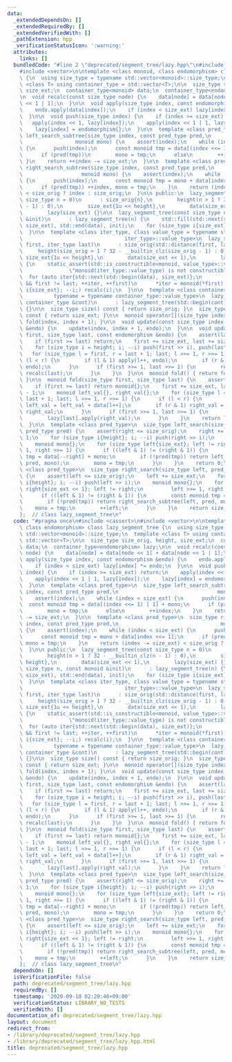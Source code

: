```yaml
---
data:
  _extendedDependsOn: []
  _extendedRequiredBy: []
  _extendedVerifiedWith: []
  _pathExtension: hpp
  _verificationStatusIcon: ':warning:'
  attributes:
    links: []
  bundledCode: "#line 2 \"deprecated/segment_tree/lazy.hpp\"\n#include <cassert>\n\
    #include <vector>\n\ntemplate <class monoid, class endomorphism> class lazy_segment_tree\
    \ {\n  using size_type = typename std::vector<monoid>::size_type;\n  template\
    \ <class T> using container_type = std::vector<T>;\n\n  size_type size_orig, height,\
    \ size_ext;\n  container_type<monoid> data;\n  container_type<endomorphism> lazy;\n\
    \n  void recalc(const size_type node) {\n    data[node] = data[node << 1] + data[node\
    \ << 1 | 1];\n  }\n\n  void apply(size_type index, const endomorphism &endo) {\n\
    \    endo.apply(data[index]);\n    if (index < size_ext) lazy[index] *= endo;\n\
    \  }\n\n  void push(size_type index) {\n    if (index >= size_ext) return;\n \
    \   apply(index << 1, lazy[index]);\n    apply(index << 1 | 1, lazy[index]);\n\
    \    lazy[index] = endomorphism{};\n  }\n\n  template <class pred_type>\n  size_type\
    \ left_search_subtree(size_type index, const pred_type pred,\n               \
    \                 monoid mono) {\n    assert(index);\n    while (index < size_ext)\
    \ {\n      push(index);\n      const monoid tmp = data[(index <<= 1) | 1] + mono;\n\
    \      if (pred(tmp))\n        mono = tmp;\n      else\n        ++index;\n   \
    \ }\n    return ++index -= size_ext;\n  }\n\n  template <class pred_type>\n  size_type\
    \ right_search_subtree(size_type index, const pred_type pred,\n              \
    \                   monoid mono) {\n    assert(index);\n    while (index < size_ext)\
    \ {\n      push(index);\n      const monoid tmp = mono + data[index <<= 1];\n\
    \      if (pred(tmp)) ++index, mono = tmp;\n    }\n    return (index -= size_ext)\
    \ < size_orig ? index : size_orig;\n  }\n\n public:\n  lazy_segment_tree(const\
    \ size_type n = 0)\n      : size_orig{n},\n        height(n > 1 ? 32 - __builtin_clz(n\
    \ - 1) : 0),\n        size_ext{1u << height},\n        data(size_ext << 1),\n\
    \        lazy(size_ext) {}\n\n  lazy_segment_tree(const size_type n, const monoid\
    \ &init)\n      : lazy_segment_tree(n) {\n    std::fill(std::next(std::begin(data),\
    \ size_ext), std::end(data), init);\n    for (size_type i{size_ext}; --i;) recalc(i);\n\
    \  }\n\n  template <class iter_type, class value_type = typename std::iterator_traits<\n\
    \                                 iter_type>::value_type>\n  lazy_segment_tree(iter_type\
    \ first, iter_type last)\n      : size_orig(std::distance(first, last)),\n   \
    \     height(size_orig > 1 ? 32 - __builtin_clz(size_orig - 1) : 0),\n       \
    \ size_ext{1u << height},\n        data(size_ext << 1),\n        lazy(size_ext)\
    \ {\n    static_assert(std::is_constructible<monoid, value_type>::value,\n   \
    \               \"monoid(iter_type::value_type) is not constructible.\");\n  \
    \  for (auto iter{std::next(std::begin(data), size_ext)};\n         iter != std::end(data)\
    \ && first != last; ++iter, ++first)\n      *iter = monoid(*first);\n    for (size_type\
    \ i{size_ext}; --i;) recalc(i);\n  }\n\n  template <class container_type,\n  \
    \          typename = typename container_type::value_type>\n  lazy_segment_tree(const\
    \ container_type &cont)\n      : lazy_segment_tree(std::begin(cont), std::end(cont))\
    \ {}\n\n  size_type size() const { return size_orig; }\n  size_type capacity()\
    \ const { return size_ext; }\n\n  monoid operator[](size_type index) { return\
    \ fold(index, index + 1); }\n\n  void update(const size_type index, const endomorphism\
    \ &endo) {\n    update(index, index + 1, endo);\n  }\n\n  void update(size_type\
    \ first, size_type last, const endomorphism &endo) {\n    assert(last <= size_orig);\n\
    \    if (first >= last) return;\n    first += size_ext, last += size_ext - 1;\n\
    \    for (size_type i = height; i; --i) push(first >> i), push(last >> i);\n \
    \   for (size_type l = first, r = last + 1; last; l >>= 1, r >>= 1) {\n      if\
    \ (l < r) {\n        if (l & 1) apply(l++, endo);\n        if (r & 1) apply(--r,\
    \ endo);\n      }\n      if (first >>= 1, last >>= 1) {\n        recalc(first),\
    \ recalc(last);\n      }\n    }\n  }\n\n  monoid fold() { return fold(0, size_orig);\
    \ }\n\n  monoid fold(size_type first, size_type last) {\n    assert(last <= size_orig);\n\
    \    if (first >= last) return monoid{};\n    first += size_ext, last += size_ext\
    \ - 1;\n    monoid left_val{}, right_val{};\n    for (size_type l = first, r =\
    \ last + 1; last; l >>= 1, r >>= 1) {\n      if (l < r) {\n        if (l & 1)\
    \ left_val = left_val + data[l++];\n        if (r & 1) right_val = data[--r] +\
    \ right_val;\n      }\n      if (first >>= 1, last >>= 1) {\n        lazy[first].apply(left_val);\n\
    \        lazy[last].apply(right_val);\n      }\n    }\n    return left_val + right_val;\n\
    \  }\n\n  template <class pred_type>\n  size_type left_search(size_type right,\
    \ pred_type pred) {\n    assert(right <= size_orig);\n    right += size_ext -\
    \ 1;\n    for (size_type i{height}; i; --i) push(right >> i);\n    ++right;\n\
    \    monoid mono{};\n    for (size_type left{size_ext}; left != right; left >>=\
    \ 1, right >>= 1) {\n      if ((left & 1) != (right & 1)) {\n        const monoid\
    \ tmp = data[--right] + mono;\n        if (!pred(tmp)) return left_search_subtree(right,\
    \ pred, mono);\n        mono = tmp;\n      }\n    }\n    return 0;\n  }\n\n  template\
    \ <class pred_type>\n  size_type right_search(size_type left, pred_type pred)\
    \ {\n    assert(left <= size_orig);\n    left += size_ext;\n    for (size_type\
    \ i{height}; i; --i) push(left >> i);\n    monoid mono{};\n    for (size_type\
    \ right{size_ext << 1}; left != right;\n         left >>= 1, right >>= 1) {\n\
    \      if ((left & 1) != (right & 1)) {\n        const monoid tmp = mono + data[left];\n\
    \        if (!pred(tmp)) return right_search_subtree(left, pred, mono);\n    \
    \    mono = tmp;\n        ++left;\n      }\n    }\n    return size_orig;\n  }\n\
    };  // class lazy_segment_tree\n"
  code: "#pragma once\n#include <cassert>\n#include <vector>\n\ntemplate <class monoid,\
    \ class endomorphism> class lazy_segment_tree {\n  using size_type = typename\
    \ std::vector<monoid>::size_type;\n  template <class T> using container_type =\
    \ std::vector<T>;\n\n  size_type size_orig, height, size_ext;\n  container_type<monoid>\
    \ data;\n  container_type<endomorphism> lazy;\n\n  void recalc(const size_type\
    \ node) {\n    data[node] = data[node << 1] + data[node << 1 | 1];\n  }\n\n  void\
    \ apply(size_type index, const endomorphism &endo) {\n    endo.apply(data[index]);\n\
    \    if (index < size_ext) lazy[index] *= endo;\n  }\n\n  void push(size_type\
    \ index) {\n    if (index >= size_ext) return;\n    apply(index << 1, lazy[index]);\n\
    \    apply(index << 1 | 1, lazy[index]);\n    lazy[index] = endomorphism{};\n\
    \  }\n\n  template <class pred_type>\n  size_type left_search_subtree(size_type\
    \ index, const pred_type pred,\n                                monoid mono) {\n\
    \    assert(index);\n    while (index < size_ext) {\n      push(index);\n    \
    \  const monoid tmp = data[(index <<= 1) | 1] + mono;\n      if (pred(tmp))\n\
    \        mono = tmp;\n      else\n        ++index;\n    }\n    return ++index\
    \ -= size_ext;\n  }\n\n  template <class pred_type>\n  size_type right_search_subtree(size_type\
    \ index, const pred_type pred,\n                                 monoid mono)\
    \ {\n    assert(index);\n    while (index < size_ext) {\n      push(index);\n\
    \      const monoid tmp = mono + data[index <<= 1];\n      if (pred(tmp)) ++index,\
    \ mono = tmp;\n    }\n    return (index -= size_ext) < size_orig ? index : size_orig;\n\
    \  }\n\n public:\n  lazy_segment_tree(const size_type n = 0)\n      : size_orig{n},\n\
    \        height(n > 1 ? 32 - __builtin_clz(n - 1) : 0),\n        size_ext{1u <<\
    \ height},\n        data(size_ext << 1),\n        lazy(size_ext) {}\n\n  lazy_segment_tree(const\
    \ size_type n, const monoid &init)\n      : lazy_segment_tree(n) {\n    std::fill(std::next(std::begin(data),\
    \ size_ext), std::end(data), init);\n    for (size_type i{size_ext}; --i;) recalc(i);\n\
    \  }\n\n  template <class iter_type, class value_type = typename std::iterator_traits<\n\
    \                                 iter_type>::value_type>\n  lazy_segment_tree(iter_type\
    \ first, iter_type last)\n      : size_orig(std::distance(first, last)),\n   \
    \     height(size_orig > 1 ? 32 - __builtin_clz(size_orig - 1) : 0),\n       \
    \ size_ext{1u << height},\n        data(size_ext << 1),\n        lazy(size_ext)\
    \ {\n    static_assert(std::is_constructible<monoid, value_type>::value,\n   \
    \               \"monoid(iter_type::value_type) is not constructible.\");\n  \
    \  for (auto iter{std::next(std::begin(data), size_ext)};\n         iter != std::end(data)\
    \ && first != last; ++iter, ++first)\n      *iter = monoid(*first);\n    for (size_type\
    \ i{size_ext}; --i;) recalc(i);\n  }\n\n  template <class container_type,\n  \
    \          typename = typename container_type::value_type>\n  lazy_segment_tree(const\
    \ container_type &cont)\n      : lazy_segment_tree(std::begin(cont), std::end(cont))\
    \ {}\n\n  size_type size() const { return size_orig; }\n  size_type capacity()\
    \ const { return size_ext; }\n\n  monoid operator[](size_type index) { return\
    \ fold(index, index + 1); }\n\n  void update(const size_type index, const endomorphism\
    \ &endo) {\n    update(index, index + 1, endo);\n  }\n\n  void update(size_type\
    \ first, size_type last, const endomorphism &endo) {\n    assert(last <= size_orig);\n\
    \    if (first >= last) return;\n    first += size_ext, last += size_ext - 1;\n\
    \    for (size_type i = height; i; --i) push(first >> i), push(last >> i);\n \
    \   for (size_type l = first, r = last + 1; last; l >>= 1, r >>= 1) {\n      if\
    \ (l < r) {\n        if (l & 1) apply(l++, endo);\n        if (r & 1) apply(--r,\
    \ endo);\n      }\n      if (first >>= 1, last >>= 1) {\n        recalc(first),\
    \ recalc(last);\n      }\n    }\n  }\n\n  monoid fold() { return fold(0, size_orig);\
    \ }\n\n  monoid fold(size_type first, size_type last) {\n    assert(last <= size_orig);\n\
    \    if (first >= last) return monoid{};\n    first += size_ext, last += size_ext\
    \ - 1;\n    monoid left_val{}, right_val{};\n    for (size_type l = first, r =\
    \ last + 1; last; l >>= 1, r >>= 1) {\n      if (l < r) {\n        if (l & 1)\
    \ left_val = left_val + data[l++];\n        if (r & 1) right_val = data[--r] +\
    \ right_val;\n      }\n      if (first >>= 1, last >>= 1) {\n        lazy[first].apply(left_val);\n\
    \        lazy[last].apply(right_val);\n      }\n    }\n    return left_val + right_val;\n\
    \  }\n\n  template <class pred_type>\n  size_type left_search(size_type right,\
    \ pred_type pred) {\n    assert(right <= size_orig);\n    right += size_ext -\
    \ 1;\n    for (size_type i{height}; i; --i) push(right >> i);\n    ++right;\n\
    \    monoid mono{};\n    for (size_type left{size_ext}; left != right; left >>=\
    \ 1, right >>= 1) {\n      if ((left & 1) != (right & 1)) {\n        const monoid\
    \ tmp = data[--right] + mono;\n        if (!pred(tmp)) return left_search_subtree(right,\
    \ pred, mono);\n        mono = tmp;\n      }\n    }\n    return 0;\n  }\n\n  template\
    \ <class pred_type>\n  size_type right_search(size_type left, pred_type pred)\
    \ {\n    assert(left <= size_orig);\n    left += size_ext;\n    for (size_type\
    \ i{height}; i; --i) push(left >> i);\n    monoid mono{};\n    for (size_type\
    \ right{size_ext << 1}; left != right;\n         left >>= 1, right >>= 1) {\n\
    \      if ((left & 1) != (right & 1)) {\n        const monoid tmp = mono + data[left];\n\
    \        if (!pred(tmp)) return right_search_subtree(left, pred, mono);\n    \
    \    mono = tmp;\n        ++left;\n      }\n    }\n    return size_orig;\n  }\n\
    };  // class lazy_segment_tree\n"
  dependsOn: []
  isVerificationFile: false
  path: deprecated/segment_tree/lazy.hpp
  requiredBy: []
  timestamp: '2020-09-10 02:20:46+09:00'
  verificationStatus: LIBRARY_NO_TESTS
  verifiedWith: []
documentation_of: deprecated/segment_tree/lazy.hpp
layout: document
redirect_from:
- /library/deprecated/segment_tree/lazy.hpp
- /library/deprecated/segment_tree/lazy.hpp.html
title: deprecated/segment_tree/lazy.hpp
---
```

